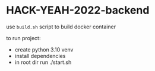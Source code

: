 # HACK-YEAH-2022-backend
use `build.sh` script to build docker container

to run project:

- create python 3.10 venv
- install dependencies
- in root dir run ./start.sh 